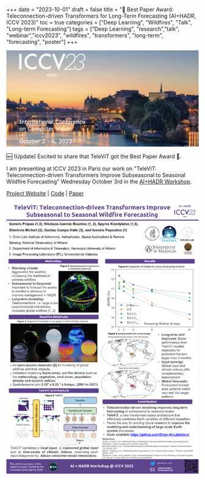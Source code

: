 +++
date = "2023-10-01"
draft = false
title = "🥇 Best Paper Award: Teleconnection-driven Transformers for Long-Term Forecasting (AI+HADR, ICCV 2023)"
toc = true
categories = ["Deep Learning", "Wildfires", "Talk", "Long-term Forecasting"]
tags = ["Deep Learning", "research","talk", "webinar","iccv2023", "wildfires", "transformers", "long-term", "forecasting", "poster"]
+++

![banner](/files/iccv2023.jpg)

🆕 (Update) Excited to share that TeleViT got the Best Paper Award 🥇.

I am presenting at ICCV 2023 in Paris our work on "TeleViT: Teleconnection-driven Transformers Improve Subseasonal to Seasonal Wildfire Forecasting" Wednesday October 3rd in the [AI+HADR Workshop](https://www.hadr.ai/iccv23/iccv-schedule-2023).

[Project Website](https://orion-ai-lab.github.io/televit/) | [Code](https://github.com/Orion-AI-Lab/televit) | [Paper](https://arxiv.org/abs/2306.10940)

![poster](/files/iccv_hadrai_televit_poster.png)

